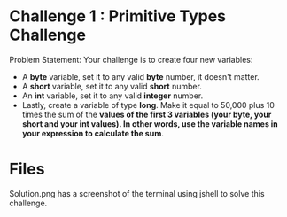 # Challenge 1 : Primitive Types Challenge

Problem Statement: 
Your challenge is to create four new variables:
-   A **byte** variable, set it to any valid **byte** number, it doesn't matter.
-   A **short** variable, set it to any valid **short** number.
-   An **int** variable,  set it to any valid **integer** number.
-   Lastly, create a variable of type **long**. Make it equal to 50,000 plus 10 times the sum of the **values of the first 3 variables (your byte, your short and your int values).  In other words, use the variable names in your expression to calculate the sum**.


# Files

Solution.png has a screenshot of the terminal using jshell to solve this challenge.

